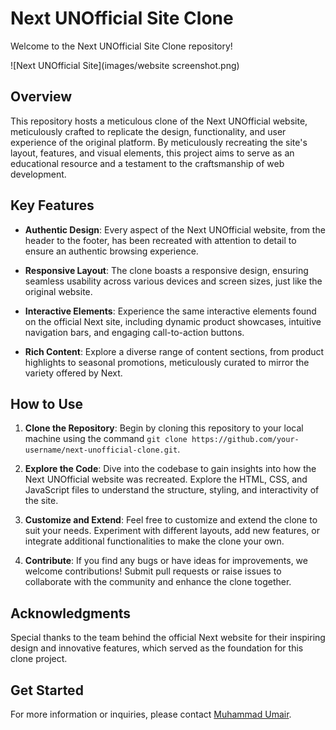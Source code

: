 # Next UNOfficial Site Clone

Welcome to the Next UNOfficial Site Clone repository!

![Next UNOfficial Site](images/website screenshot.png)

## Overview

This repository hosts a meticulous clone of the Next UNOfficial website, meticulously crafted to replicate the design, functionality, and user experience of the original platform. By meticulously recreating the site's layout, features, and visual elements, this project aims to serve as an educational resource and a testament to the craftsmanship of web development.

## Key Features

- **Authentic Design**: Every aspect of the Next UNOfficial website, from the header to the footer, has been recreated with attention to detail to ensure an authentic browsing experience.

- **Responsive Layout**: The clone boasts a responsive design, ensuring seamless usability across various devices and screen sizes, just like the original website.

- **Interactive Elements**: Experience the same interactive elements found on the official Next site, including dynamic product showcases, intuitive navigation bars, and engaging call-to-action buttons.

- **Rich Content**: Explore a diverse range of content sections, from product highlights to seasonal promotions, meticulously curated to mirror the variety offered by Next.

## How to Use

1. **Clone the Repository**: Begin by cloning this repository to your local machine using the command `git clone https://github.com/your-username/next-unofficial-clone.git`.

2. **Explore the Code**: Dive into the codebase to gain insights into how the Next UNOfficial website was recreated. Explore the HTML, CSS, and JavaScript files to understand the structure, styling, and interactivity of the site.

3. **Customize and Extend**: Feel free to customize and extend the clone to suit your needs. Experiment with different layouts, add new features, or integrate additional functionalities to make the clone your own.

4. **Contribute**: If you find any bugs or have ideas for improvements, we welcome contributions! Submit pull requests or raise issues to collaborate with the community and enhance the clone together.

## Acknowledgments

Special thanks to the team behind the official Next website for their inspiring design and innovative features, which served as the foundation for this clone project.

## Get Started


For more information or inquiries, please contact [Muhammad Umair](mailto:muhammadumairkhan945@gamil.com).

